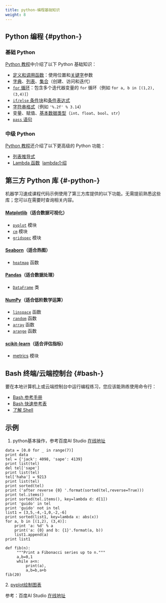```yaml
---
title: python-编程基础知识
weight: 8
---
```


## Python 编程 {#python-}

### 基础 Python

[Python 教程][1]中介绍了以下 Python 基础知识：

* [定义和调用函数][2]：使用位置和[关键字][3]参数
* [字典][4]、[列表][5]、[集合][6]（创建、访问和迭代）
* [`for` 循环][7]：包含多个迭代器变量的 `for` 循环（例如 `for a, b in [(1,2), (3,4)]`）
* [`if/else` 条件块][8]和[条件表达式][9]
* [字符串格式][10]（例如 `'%.2f' % 3.14`）
* 变量、赋值、[基本数据类型][11]（`int`、`float`、`bool`、`str`）
* [`pass` 语句][12]

### 中级 Python

[Python 教程][1]还介绍了以下更高级的 Python 功能：

* [列表推导式][13]
* [Lambda 函数][14]  [lambda介绍][15]

## 第三方 Python 库 {#-python-}

机器学习速成课程代码示例使用了第三方库提供的以下功能。无需提前熟悉这些库；您可以在需要时查询相关内容。

#### [Matplotlib][16]（适合数据可视化）

* [`pyplot`][17] 模块
* [`cm`][18] 模块
* [`gridspec`][19] 模块

#### [Seaborn][20]（适合热图）

* [`heatmap`][21] 函数

#### [Pandas][22]（适合数据处理）

* [`DataFrame`][23] 类

#### [NumPy][24]（适合低阶数学运算）

* [`linspace`][25] 函数
* [`random`][26] 函数
* [`array`][27] 函数
* [`arange`][28] 函数

#### [scikit-learn][29]（适合评估指标）

* [metrics][30] 模块

## Bash 终端/云端控制台 {#bash-}

要在本地计算机上或云端控制台中运行编程练习，您应该能熟练使用命令行：

* [Bash 参考手册][31]
* [Bash 快速参考表][32]
* [了解 Shell][33]

## 示例

  1. python基本操作，参考百度AI Studio [在线地址][34]

```
data = [0.0 for _ in range(7)]
print data
tel = {'jack': 4098, 'sape': 4139}
print list(tel)
del tel['sape']
print list(tel)
tel['haha'] = 9213
print list(tel)
print sorted(tel)
print ('after reverse {0} '.format(sorted(tel,reverse=True)))
print tel.items()
print sorted(tel.items(), key=lambda d: d[1])
print 'guido' in tel
print 'guido' not in tel
list1 = [3,5,-4,-1,0,-2,-6]
print sorted(list1, key=lambda x: abs(x))
for a, b in [(1,2), (3,4)]:
    print 'a: %d' % a
    print('a: {0} and b: {1}'.format(a, b))
    list1.append(a)
print list1

def fib(n):
     """Print a Fibonacci series up to n."""
     a,b=0,1
     while a<n:
         print(a),
         a,b=b,a+b
fib(20)
```


  2. <a href="https://aistudio.baidu.com/#/projectDetail/33836">pyplot绘制图表</a>

参考：百度AI Studio [在线地址][34]

<audio style="display: none;" controls="controls"></audio>

 [1]: https://docs.python.org/3/tutorial/
 [2]: https://docs.python.org/3/tutorial/controlflow.html#defining-functions
 [3]: https://docs.python.org/3/tutorial/controlflow.html#keyword-arguments
 [4]: https://docs.python.org/3/tutorial/datastructures.html#dictionaries
 [5]: https://docs.python.org/3/tutorial/introduction.html#lists
 [6]: https://docs.python.org/3/tutorial/datastructures.html#sets
 [7]: https://docs.python.org/3/tutorial/controlflow.html#for-statements
 [8]: https://docs.python.org/3/tutorial/controlflow.html#if-statements
 [9]: https://docs.python.org/2.5/whatsnew/pep-308.html
 [10]: https://docs.python.org/3/tutorial/inputoutput.html#old-string-formatting
 [11]: https://docs.python.org/3/tutorial/introduction.html#using-python-as-a-calculator
 [12]: https://docs.python.org/3/tutorial/controlflow.html#pass-statements
 [13]: https://docs.python.org/3/tutorial/datastructures.html#list-comprehensions
 [14]: https://docs.python.org/3/tutorial/controlflow.html#lambda-expressions
 [15]: https://www.cnblogs.com/hf8051/p/8085424.html
 [16]: https://matplotlib.org/contents.html
 [17]: https://matplotlib.org/api/pyplot_api.html
 [18]: https://matplotlib.org/api/cm_api.html
 [19]: https://matplotlib.org/api/gridspec_api.html
 [20]: https://seaborn.pydata.org/index.html
 [21]: https://seaborn.pydata.org/generated/seaborn.heatmap.html
 [22]: https://pandas.pydata.org/
 [23]: https://pandas.pydata.org/pandas-docs/stable/dsintro.html#dataframe
 [24]: https://www.numpy.org/
 [25]: https://docs.scipy.org/doc/numpy-1.10.0/reference/generated/numpy.linspace.html
 [26]: https://docs.scipy.org/doc/numpy/reference/generated/numpy.random.random.html#numpy.random.random
 [27]: https://docs.scipy.org/doc/numpy/reference/generated/numpy.array.html
 [28]: https://docs.scipy.org/doc/numpy/reference/generated/numpy.arange.html
 [29]: https://scikit-learn.org/
 [30]: https://scikit-learn.org/stable/modules/classes.html#module-sklearn.metrics
 [31]: https://tiswww.case.edu/php/chet/bash/bashref.html
 [32]: https://github.com/LeCoupa/awesome-cheatsheets/blob/master/languages/bash.sh
 [33]: https://www.learnshell.org/
 [34]: https://aistudio.baidu.com/#/projectDetail/33836
